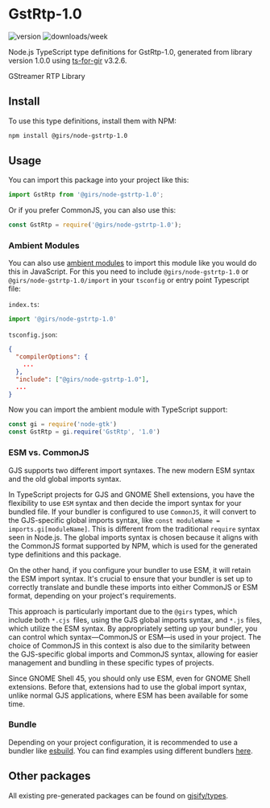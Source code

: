 
# GstRtp-1.0

![version](https://img.shields.io/npm/v/@girs/node-gstrtp-1.0)
![downloads/week](https://img.shields.io/npm/dw/@girs/node-gstrtp-1.0)


Node.js TypeScript type definitions for GstRtp-1.0, generated from library version 1.0.0 using [ts-for-gir](https://github.com/gjsify/ts-for-gir) v3.2.6.

GStreamer RTP Library

## Install

To use this type definitions, install them with NPM:
```bash
npm install @girs/node-gstrtp-1.0
```

## Usage

You can import this package into your project like this:
```ts
import GstRtp from '@girs/node-gstrtp-1.0';
```

Or if you prefer CommonJS, you can also use this:
```ts
const GstRtp = require('@girs/node-gstrtp-1.0');
```

### Ambient Modules

You can also use [ambient modules](https://github.com/gjsify/ts-for-gir/tree/main/packages/cli#ambient-modules) to import this module like you would do this in JavaScript.
For this you need to include `@girs/node-gstrtp-1.0` or `@girs/node-gstrtp-1.0/import` in your `tsconfig` or entry point Typescript file:

`index.ts`:
```ts
import '@girs/node-gstrtp-1.0'
```

`tsconfig.json`:
```json
{
  "compilerOptions": {
    ...
  },
  "include": ["@girs/node-gstrtp-1.0"],
  ...
}
```

Now you can import the ambient module with TypeScript support: 

```ts
const gi = require('node-gtk')
const GstRtp = gi.require('GstRtp', '1.0')
```



### ESM vs. CommonJS

GJS supports two different import syntaxes. The new modern ESM syntax and the old global imports syntax.

In TypeScript projects for GJS and GNOME Shell extensions, you have the flexibility to use `ESM` syntax and then decide the import syntax for your bundled file. If your bundler is configured to use `CommonJS`, it will convert to the GJS-specific global imports syntax, like `const moduleName = imports.gi[moduleName]`. This is different from the traditional `require` syntax seen in Node.js. The global imports syntax is chosen because it aligns with the CommonJS format supported by NPM, which is used for the generated type definitions and this package.

On the other hand, if you configure your bundler to use ESM, it will retain the ESM import syntax. It's crucial to ensure that your bundler is set up to correctly translate and bundle these imports into either CommonJS or ESM format, depending on your project's requirements.

This approach is particularly important due to the `@girs` types, which include both `*.cjs `files, using the GJS global imports syntax, and `*.js` files, which utilize the ESM syntax. By appropriately setting up your bundler, you can control which syntax—CommonJS or ESM—is used in your project. The choice of CommonJS in this context is also due to the similarity between the GJS-specific global imports and CommonJS syntax, allowing for easier management and bundling in these specific types of projects.

Since GNOME Shell 45, you should only use ESM, even for GNOME Shell extensions. Before that, extensions had to use the global import syntax, unlike normal GJS applications, where ESM has been available for some time.

### Bundle

Depending on your project configuration, it is recommended to use a bundler like [esbuild](https://esbuild.github.io/). You can find examples using different bundlers [here](https://github.com/gjsify/ts-for-gir/tree/main/examples).

## Other packages

All existing pre-generated packages can be found on [gjsify/types](https://github.com/gjsify/types).

